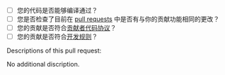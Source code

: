 
<!-- Before creating this pull request, check the questions below: -->  
<!-- 在提出这个 pull request 之前，请勾选下面的问题： -->

- [ ] 您的代码是否能够编译通过？
- [ ] 您是否检查了目前在 [pull requests](https://github.com/eesast/THUAI6/pulls) 中是否有与你的贡献功能相同的更改？
- [ ] 您的贡献是否符合[贡献者代码协议](https://github.com/eesast/THUAI6/blob/dev/CODE_OF_CONDUCT.md)？
- [ ] 您的贡献是否符合[开发规则](https://github.com/eesast/THUAI6#%E5%BC%80%E5%8F%91%E8%A7%84%E5%88%99)？  

Descriptions of this pull request:

<!-- If you have something to say about this pull request, delete the sentence 'No additional discription.' below and add your description. -->
<!-- 如果你对这次的 pull request 有一些描述，请删除下面的句子“No additional discription.”并加上你的描述。 -->

No additional discription.
